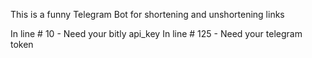 This is a funny Telegram Bot for shortening and unshortening links


In line # 10  - Need your bitly api_key
In line # 125 - Need your telegram token
